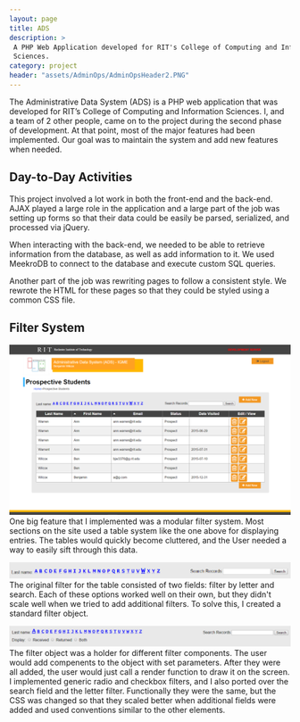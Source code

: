 ```yaml
---
layout: page
title: ADS
description: >
 A PHP Web Application developed for RIT's College of Computing and Information
 Sciences.
category: project
header: "assets/AdminOps/AdminOpsHeader2.PNG"
--- 
```


The Administrative Data System (ADS) is a PHP web application that was developed for RIT’s College of Computing and Information Sciences. I, and a team of 2 other people, came on to the project during the second phase of development. At that point, most of the major features had been implemented. Our goal was to maintain the system and add new features when needed. 

## Day-to-Day Activities
This project involved a lot work in both the front-end and the back-end. AJAX played a large role in the application and a large part of the job was setting up forms so that their data could be easily be parsed, serialized, and processed via jQuery.

When interacting with the back-end, we needed to be able to retrieve information from the database, as well as add information to it. We used MeekroDB to connect to the database and execute custom SQL queries. 

Another part of the job was rewriting pages to follow a consistent style. We rewrote the HTML for these pages so that they could be styled using a common CSS file.

## Filter System
![Main Page](/projects/assets/AdminOps/AdminOpsList.PNG)
One big feature that I implemented was a modular filter system. Most sections on the site used a table system like the one above for displaying entries. The tables would quickly become cluttered, and the User needed a way to easily sift through this data.

![Main Page](/projects/assets/AdminOps/AdminOpsFilterOld.PNG)
The original filter for the table consisted of two fields: filter by letter and search. Each of these options worked well on their own, but they didn't scale well when we tried to add additional filters. To solve this, I created a standard filter object. 

![Main Page](/projects/assets/AdminOps/AdminOpsFilter.PNG)
The filter object was a holder for different filter components. The user would add compenents to the object with set parameters. After they were all added, the user would just call a render function to draw it on the screen. I implemented generic radio and checkbox filters, and I also ported over the search field and the letter filter. Functionally they were the same, but the CSS was changed so that they scaled better when additional fields were added and used conventions similar to the other elements.
